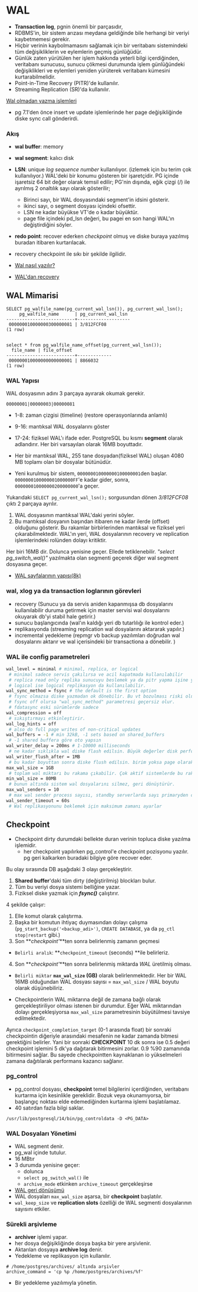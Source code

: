 # WAL

* **Transaction log**, pgnin önemli bir parçasıdır, 
* RDBMS'in, bir sistem arızası meydana geldiğinde bile herhangi bir veriyi kaybetmemesi gerekir. 
* Hiçbir verinin kaybolmamasını sağlamak için bir veritabanı sistemindeki tüm değişikliklerin ve eylemlerin geçmiş günlüğüdür. 
* Günlük zaten yürütülen her işlem hakkında yeterli bilgi içerdiğinden, veritabanı sunucusu, sunucu çökmesi durumunda işlem günlüğündeki değişiklikleri ve eylemleri yeniden yürüterek veritabanı kümesini kurtarabilmelidir.
* Point-in-Time Recovery (PITR)'de kullanılır.
* Streaming Replication (SR)'da kullanılır. 


[Wal olmadan yazma işlemleri](https://www.interdb.jp/pg/img/fig-9-01.png)

* pg 7.1'den önce insert ve update işlemlerinde her page değişikliğinde diske sync call gönderirdi.


### Akış 
* **wal buffer**: memory
* **wal segment**: kalıcı disk
* **LSN**: unique _log sequence number_  kullanılıyor. (izlemek için bu terim çok kullanılıyor.) WAL'deki bir konumu gösteren bir işaretçidir. PG içinde işaretsiz 64 bit değer olarak temsil edilir; PG'nin dışında, eğik çizgi (/) ile ayrılmış 2 onaltılık sayı olarak gösterilir; 
  * Birinci sayı, bir WAL dosyasındaki segment'in idsini gösterir.
  * ikinci sayı, o segment  dosyası içindeki ofsettir. 
  * LSN ne kadar büyükse VT'de o kadar büyüktür.
  * page file içindeki pd_lsn değeri, bu pagei en son hangi WAL'ın değiştirdiğini söyler.  
* **redo point**: recover ederken _checkpoint_ olmuş ve diske buraya yazılmış buradan itibaren kurtarılacak.
* recovery checkpoint ile sıkı bir şekilde ilgilidir. 

* [Wal nasıl yazılır?](https://www.interdb.jp/pg/img/fig-9-02.png)
* [WAL'dan recovery](https://www.interdb.jp/pg/img/fig-9-03.png)


## WAL Mimarisi

```
SELECT pg_walfile_name(pg_current_wal_lsn()), pg_current_wal_lsn();
     pg_walfile_name      | pg_current_wal_lsn
--------------------------+--------------------
 000000010000000300000081 | 3/812FCF08
(1 row)
 
 
select * from pg_walfile_name_offset(pg_current_wal_lsn());
  file_name | file_offset
--------------------------+-------------
 000000010000000000000001 | 8866032
(1 row)
```

### WAL Yapısı

WAL dosyasının adını 3 parçaya ayırarak okumak gerekir. 

```
00000001|00000003|00000081
```

*   1-8: zaman çizgisi (timeline) (restore operasyonlarında anlamlı)
*   9-16: mantıksal WAL dosyalarını göster
*   17-24: fiziksel  WAL'ı ifade eder. PostgreSQL bu kısmı **segment** olarak adlandırır. Her biri varsayılan olarak 16MB boyuttadır. 

* Her bir mantıksal WAL, 255 tane dosyadan(fiziksel WAL) oluşan 4080 MB toplamı olan bir dosyalar bütünüdür.
* Yeni kurulmuş bir sistem, `000000010000000100000001`den başlar. `0000000100000001000000FF`'e kadar gider, sonra, `000000010000000200000000`'a geçer. 


Yukarıdaki `SELECT pg_current_wal_lsn();` sorgusundan dönen _3/812FCF08_ çıktı 2 parçaya ayrılır.

1.  WAL dosyasının mantıksal WAL'daki yerini söyler. 
2.  Bu mantıksal dosyanın başından itibaren ne kadar ilerde (offset) olduğunu gösterir. Bu rakamlar birbirlerinden mantıksal ve fiziksel yeri çıkarabilmektedir. WAL'ın yeri,  WAL dosyalarının recovery ve replication işlemlerindeki rolünden dolayı kritiktir. 

Her biri 16MB dir. Dolunca yenisine geçer. Ellede tetiklenebilir. _"select pg_switch_wal()"_ yazılmakta olan segmenti geçerek diğer wal segment dosyasına geçer.

* [WAL sayfalarının yapısı(8k)](https://www.interdb.jp/pg/img/fig-9-07.png)

### wal, xlog ya da transaction loglarının görevleri

*   recovery (Sunucu ya da servis aniden kapanmışsa db dosyalarını kullanılabilir duruma getirmek için master servisi wal dosyalarını okuyarak db'yi stabil hale getirir.)
*   sunucu başlangıcında (wal'ın kaldığı yeri db tutarlılığı ile kontrol eder.)
*   replikasyonda (streaming replication wal dosyalarını aktararak yapılır.)
*   incremental yedekleme (repmgr vb backup yazılımları doğrudan wal dosyalarını aktarır ve wal içerisindeki bir transactiona a dönebilir. )  

### WAL ile  config parametreleri

```sh
wal_level = minimal # minimal, replica, or logical
 # minimal sadece servis çakılırsa ve acil kapatmada kullanılabilir
 # replica read only replika sunucuyu beslemek ya da pitr yapma işine yarar.
 # logical ise logical replikasyon da kullanılabilir.
wal_sync_method = fsync # the default is the first option
 # fsync olmazsa diske yazmadan ok dönebilir. Bu vt bozulması riski oluşturur.
 # fsync off olursa "wal_sync_method" parametresi geçersiz olur.
 # fdatasync eski sürümlerde sadece
wal_compression = off 
 # sıkıştırmayı etkinleştirir. 
wal_log_hints = off  
 # also do full page writes of non-critical updates
wal_buffers = -1 # min 32kB, -1 sets based on shared_buffers
 # -1 shared buffera göre oto yapsın
wal_writer_delay = 200ms # 1-10000 milliseconds
 # ne kadar sıklıkla wal diske flash edilsin. Büyük değerler disk performansını olumsuz etkileyebilir. 
wal_writer_flush_after = 1MB 
 # bu kadar boyuttan sonra diske flush edilsin. birim yoksa page olarak ölçülür, 0 anında diske flush eder. 
max_wal_size = 1GB 
 # toplam wal miktarı bu rakama çıkabilir. Çok aktif sistemlerde bu rakama ulaşınca checkpoint yapar. 
min_wal_size = 80MB
 # bunun altında sistem wal dosyalarını silmez, geri dönüştürür. 
max_wal_senders = 10 
 # max wal sender process sayısı, standby serverlarda sayı primaryden düşük olamaz. 
wal_sender_timeout = 60s 
 # Wal replikasyonunu beklemek için maksimum zamanı ayarlar
```
## Checkpoint

* Checkpoint dirty durumdaki bellekte duran verinin topluca diske yazılma işlemidir.
  * her checkpoint yapılırken pg_control'e checkpoint pozisyonu yazılır. pg geri kalkarken buradaki bilgiye göre recover eder. 

Bu olay sırasında DB aşağıdaki 3 olayı gerçekleştirir.

1.  **Shared buffer**'daki tüm dirty (değiştirilmiş) blockları bulur.
2.  Tüm bu veriyi dosya sistemi belliğine yazar.
3.  Fiziksel diske yazmak için _**fsync()**_ çalıştırır.

4 şekilde çalışır:

1.  Elle komut olarak çalıştırma.
2.  Başka bir komutun ihtiyaç duymasından dolayı çalışma (`pg_start_backup('<backup_adi>')`, `CREATE DATABASE`, ya da `pg_ctl stop|restart`  gibi.)
3.  Son **_checkpoint'_**ten sonra belirlenmiş zamanın geçmesi  
  *   `Belirli aralık`: **`checkpoint_timeout` (seconds) **ile belirleriz.
4.  Son **_checkpoint'_**ten sonra belirlenmiş miktarda _WAL_ üretilmiş olması. 

  * `Belirli miktar` **`max_wal_size` (GB)** olarak belirlenmektedir. Her bir WAL 16MB olduğundan WAL dosyası sayısı = `max_wal_size` / WAL boyutu olarak düşünebiliriz. 

  * Checkpointlerin WAL miktarına değil de zamana bağlı olarak gerçekleştiriliyor olması istenen bir durumdur. Eğer WAL miktarından dolayı gerçekleşiyorsa `max_wal_size` parametresinin büyütülmesi tavsiye edilmektedir.

Ayrıca `checkpoint_completion_target` (0-1 arasında float)  bir sonraki checkpointin diğeriyle arasındaki mesafenin ne kadar zamanda bitmesi gerektiğini belirler. Yani bir sonraki **CHECKPOINT** 10 dk sonra ise 0.5 değeri checkpoint işlemini 5 dk'ya dağıtarak bitirmesini zorlar. 0.9 %90 zamanında bitirmesini sağlar. Bu sayede checkpointten kaynaklanan io yükselmeleri zamana dağıtılarak performans kazancı sağlanır.


### pg_control

* pg_control dosyası, **checkpoint** temel bilgilerini içerdiğinden, veritabanı kurtarma için kesinlikle gereklidir. Bozuk veya okunamıyorsa, bir başlangıç ​​noktası elde edemediğinden kurtarma işlemi başlatılamaz. 
* 40 satırdan fazla bilgi saklar. 

```
/usr/lib/postgresql/14/bin/pg_controldata -D <PG_DATA>
```

### WAL Dosyaları Yönetimi

* WAL segment denir. 
* pg_wal içinde tutulur. 
* 16 MBtır
* 3 durumda yenisine geçer:
  * dolunca
  * `select pg_switch_wal()` ile
  * `archive_mode` etkinken `archive_timeout` gerçekleşirse
* [WAL geri dönüşümü](https://www.interdb.jp/pg/img/fig-9-17.png)
* WAL dosyaları `max_wal_size` aşarsa, bir **checkpoint** başlatılır.
* `wal_keep_size` ve **replication slots** özelliği de WAL segmenti dosyalarının sayısını etkiler.

### Sürekli arşivleme

* **archiver** işlemi yapar. 
* her dosya değişikliğinde dosya başka bir yere arşivlenir.
* Aktarılan dosyaya **archive log** denir.
* Yedekleme ve replikasyon için kullanılır. 

```
# /home/postgres/archives/ altında arşivler
archive_command = 'cp %p /home/postgres/archives/%f'

```
* Bir yedekleme yazılımıyla yönetin. 
